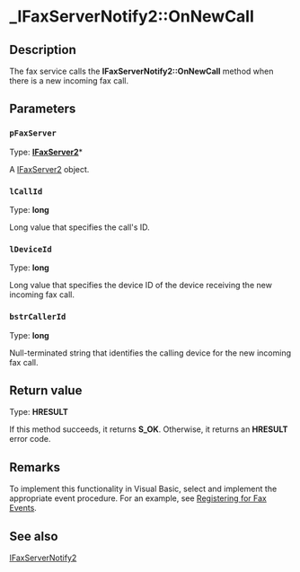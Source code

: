 # _IFaxServerNotify2::OnNewCall

## Description

The fax service calls the **IFaxServerNotify2::OnNewCall** method when there is a new incoming fax call.

## Parameters

### `pFaxServer`

Type: **[IFaxServer2](https://learn.microsoft.com/previous-versions/windows/desktop/api/faxcomex/nn-faxcomex-ifaxserver2)***

A [IFaxServer2](https://learn.microsoft.com/previous-versions/windows/desktop/api/faxcomex/nn-faxcomex-ifaxserver2) object.

### `lCallId`

Type: **long**

Long value that specifies the call's ID.

### `lDeviceId`

Type: **long**

Long value that specifies the device ID of the device receiving the new incoming fax call.

### `bstrCallerId`

Type: **long**

Null-terminated string that identifies the calling device for the new incoming fax call.

## Return value

Type: **HRESULT**

If this method succeeds, it returns **S_OK**. Otherwise, it returns an **HRESULT** error code.

## Remarks

To implement this functionality in Visual Basic, select and implement the appropriate event procedure. For an example, see [Registering for Fax Events](https://learn.microsoft.com/previous-versions/windows/desktop/fax/-mfax-registering-for-fax-events).

## See also

[IFaxServerNotify2](https://learn.microsoft.com/windows/win32/api/faxcomex/nn-faxcomex-_ifaxservernotify2)